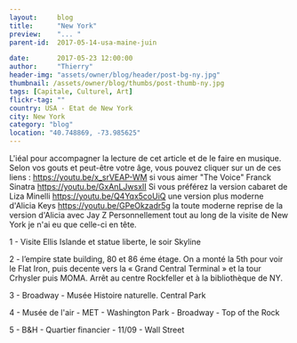```yaml
---
layout:     blog
title:      "New York"
preview:    "... "
parent-id:  2017-05-14-usa-maine-juin

date:       2017-05-23 12:00:00
author:     "Thierry"
header-img: "assets/owner/blog/header/post-bg-ny.jpg"
thumbnail: /assets/owner/blog/thumbs/post-thumb-ny.jpg
tags: [Capitale, Culturel, Art]
flickr-tag: ""
country: USA - Etat de New York
city: New York
category: "blog"
location: "40.748869, -73.985625"
---
```


L'iéal pour accompagner la lecture de cet article et de le faire en musique. Selon vos gouts et peut-être votre âge, vous pouvez cliquer sur un de ces liens :
https://youtu.be/x_srVEAP-WM si vous aimer "The Voice" Franck Sinatra
https://youtu.be/GxAnLJwsxII Si vous préférez la version cabaret de Liza Minelli
https://youtu.be/Q4Yqx5coUiQ une version plus moderne d'Alicia Keys
https://youtu.be/GPeOkzadr5g la toute moderne reprise de la version d'Alicia avec Jay Z
Personnellement tout au long de la visite de New York je n'ai eu que celle-ci en tête.


1 - Visite Ellis Islande et statue liberte, le soir Skyline

2 - l’empire state building, 80 et 86 éme étage. On a monté la 5th pour voir le Flat Iron, puis decente vers la « Grand Central Terminal » et la tour Crhysler puis MOMA. Arrêt au centre Rockfeller et à la bibliothèque de NY.

3 - Broadway - Musée Histoire naturelle. Central Park

4 - Musée de l'air - MET - Washington Park - Broadway - Top of the Rock

5 - B&H - Quartier financier - 11/09 - Wall Street